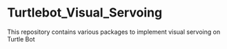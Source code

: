# Turtlebot_Visual_Servoing
This repository contains various packages to implement visual servoing on Turtle Bot
